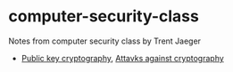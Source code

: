 # computer-security-class
Notes from computer security class by Trent Jaeger

* [Public key cryptography](https://github.com/npapernot/computer-security-class/blob/master/applied-cryptography.md), [Attavks against cryptography]()
